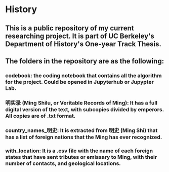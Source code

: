 # History

## This is a public repository of my current researching project. It is part of UC Berkeley's Department of History's One-year Track Thesis.

## The folders in the repository are as the following:
### codebook: the coding notebook that contains all the algorithm for the project. Could be opened in Jupyterhub or Jupypter Lab.
### 明实录 (Ming Shilu, or Veritable Records of Ming): It has a full digital version of the text, with subcopies divided by emperors. All copies are of .txt format.
### country_names_明史: It is extracted from 明史 (Ming Shi) that has a list of foreign nations that the Ming has ever recognized.
### with_location: It is a .csv file with the name of each foreign states that have sent tributes or emissary to Ming, with their number of contacts, and geological locations.
